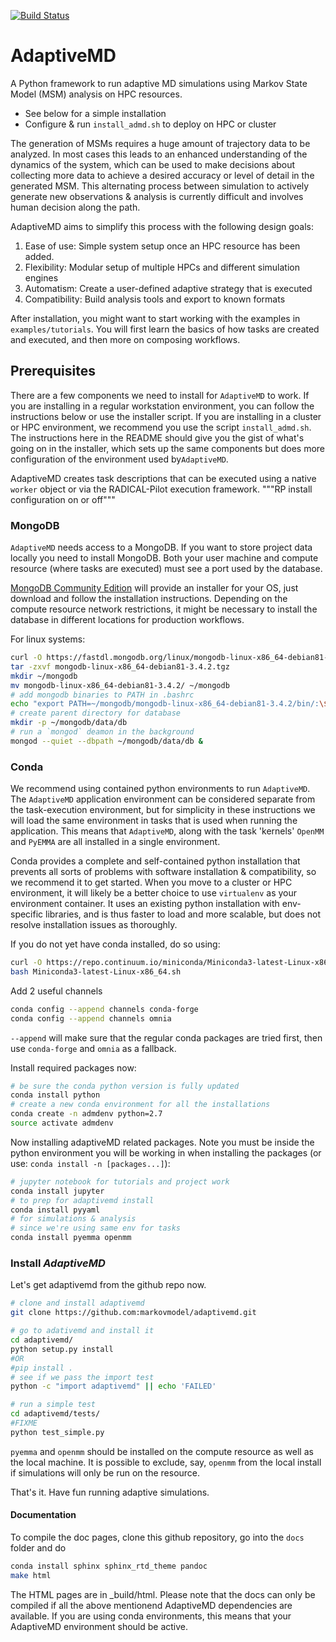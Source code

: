 [![Build Status](https://travis-ci.org/markovmodel/adaptivemd.svg?branch=devel)](https://travis-ci.org/markovmodel/adaptivemd)

# AdaptiveMD

A Python framework to run adaptive MD simulations using Markov State Model (MSM)
analysis on HPC resources.

- See below for a simple installation
- Configure & run `install_admd.sh` to deploy on HPC or cluster

The generation of MSMs requires a huge amount of trajectory data to be analyzed.
In most cases this leads to an enhanced understanding of the dynamics of the
system, which can be used to make decisions about collecting more data to
achieve a desired accuracy or level of detail in the generated MSM. This
alternating process between simulation to actively generate new observations
& analysis is currently difficult and involves human decision along the path.

AdaptiveMD aims to simplify this process with the following design goals:

1. Ease of use: Simple system setup once an HPC resource has been added.
2. Flexibility: Modular setup of multiple HPCs and different simulation engines
3. Automatism: Create a user-defined adaptive strategy that is executed
4. Compatibility: Build analysis tools and export to known formats

After installation, you might want to start working with the examples in `examples/tutorials`. You will first learn the basics of how tasks are created and executed, and then more on composing workflows.


## Prerequisites

There are a few components we need to install for `AdaptiveMD` to work. If you are installing in a regular workstation environment, you can follow the instructions below or use the installer script. If you are installing in a cluster or HPC environment, we recommend you use the script `install_admd.sh`.  The instructions here in the README should give you the gist of what's going on in the installer, which sets up the same components but does more configuration of the environment used by`AdaptiveMD`.

AdaptiveMD creates task descriptions that can be executed using a native `worker` object or via the RADICAL-Pilot execution framework. """RP install configuration on or off"""

### MongoDB

`AdaptiveMD` needs access to a MongoDB. If you want to store project data locally
you need to install MongoDB. Both your user machine and compute resource (where tasks are executed) must see a port used by the database.

[MongoDB Community Edition](https://www.mongodb.com/download-center#community)
will provide an installer for your OS, just download and follow the installation instructions. Depending on the compute resource network restrictions, it might be necessary to install the database in different locations for production workflows.

For linux systems:
```bash
curl -O https://fastdl.mongodb.org/linux/mongodb-linux-x86_64-debian81-3.4.2.tgz
tar -zxvf mongodb-linux-x86_64-debian81-3.4.2.tgz
mkdir ~/mongodb
mv mongodb-linux-x86_64-debian81-3.4.2/ ~/mongodb
# add mongodb binaries to PATH in .bashrc
echo "export PATH=~/mongodb/mongodb-linux-x86_64-debian81-3.4.2/bin/:\$PATH" >> ~/.bashrc
# create parent directory for database
mkdir -p ~/mongodb/data/db
# run a `mongod` deamon in the background
mongod --quiet --dbpath ~/mongodb/data/db &
```

### Conda

We recommend using contained python environments to run `AdaptiveMD`. The `AdaptiveMD` application environment can be considered separate from the task-execution environment, but for simplicity in these instructions we will load the same environment in tasks that is used when running the application. This means that `AdaptiveMD`, along with the task 'kernels' `OpenMM` and `PyEMMA` are all installed in a single environment.

Conda provides a complete and self-contained python installation that prevents all sorts of problems with software installation & compatibility, so we recommend it to get started. When you move to a cluster or HPC environment, it will likely be a better choice to use `virtualenv` as your environment container. It uses an existing python installation with env-specific libraries, and is thus faster to load and more scalable, but does not resolve installation issues as thoroughly. 

If you do not yet have conda installed, do so using:

```bash
curl -O https://repo.continuum.io/miniconda/Miniconda3-latest-Linux-x86_64.sh
bash Miniconda3-latest-Linux-x86_64.sh
```

Add 2 useful channels
```bash
conda config --append channels conda-forge
conda config --append channels omnia
```

`--append` will make sure that the regular conda packages are tried first, then
use `conda-forge` and `omnia` as a fallback.

Install required packages now:

```bash
# be sure the conda python version is fully updated
conda install python
# create a new conda environment for all the installations
conda create -n admdenv python=2.7
source activate admdenv
```

Now installing adaptiveMD related packages. Note you must be inside the python environment you will be working in when installing the packages (or use: `conda install -n [packages...]`):

```bash
# jupyter notebook for tutorials and project work
conda install jupyter
# to prep for adaptivemd install
conda install pyyaml
# for simulations & analysis
# since we're using same env for tasks
conda install pyemma openmm
```

### Install _AdaptiveMD_

Let's get adaptivemd from the github repo now.

```bash
# clone and install adaptivemd 
git clone https://github.com:markovmodel/adaptivemd.git

# go to adativemd and install it
cd adaptivemd/
python setup.py install
#OR
#pip install .
# see if we pass the import test
python -c "import adaptivemd" || echo 'FAILED'

# run a simple test
cd adaptivemd/tests/
#FIXME
python test_simple.py
```

`pyemma` and `openmm` should
be installed on the compute resource as well as the local machine. It is
possible to exclude, say, `openmm` from the local install if simulations will
only be run on the resource. 

That's it. Have fun running adaptive simulations.

#### Documentation

To compile the doc pages, clone this github repository, go into the `docs`
folder and do

```bash 
conda install sphinx sphinx_rtd_theme pandoc
make html
```

The HTML pages are in _build/html. Please note that the docs can only be
compiled if all the above mentionend AdaptiveMD dependencies are available.
If you are using conda environments, this means that your AdaptiveMD
environment should be active.
